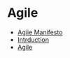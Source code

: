 # Agile

* [Agiie Manifesto](https://agilemanifesto.org/)
* [Intrduction](https://www.youtube.com/watch?v=Z9QbYZh1YXY)
* [Agile](https://www.youtube.com/watch?v=NpCEjtKAa20)
